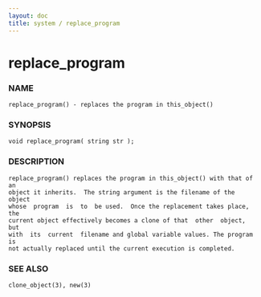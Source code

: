 ```yaml
---
layout: doc
title: system / replace_program
---
```

# replace_program

### NAME

    replace_program() - replaces the program in this_object()

### SYNOPSIS

    void replace_program( string str );

### DESCRIPTION

    replace_program() replaces the program in this_object() with that of an
    object it inherits.  The string argument is the filename of the  object
    whose  program  is  to  be used.  Once the replacement takes place, the
    current object effectively becomes a clone of that  other  object,  but
    with  its  current  filename and global variable values. The program is
    not actually replaced until the current execution is completed.

### SEE ALSO

    clone_object(3), new(3)

